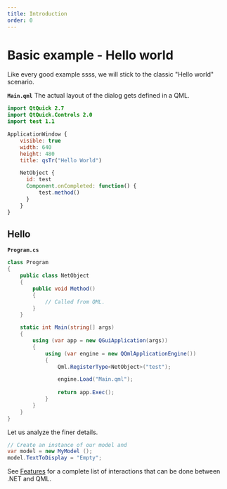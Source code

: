 ```yaml
---
title: Introduction
order: 0
---
```

# Basic example - Hello world

Like every good example  ssss, we will stick to the classic "Hello world" scenario.

**```Main.qml```**
The actual layout of the dialog gets defined in a QML.

```qml
import QtQuick 2.7
import QtQuick.Controls 2.0
import test 1.1

ApplicationWindow {
    visible: true
    width: 640
    height: 480
    title: qsTr("Hello World")

    NetObject {
      id: test
      Component.onCompleted: function() {
          test.method()
      }
    }
}
```

## Hello

**```Program.cs```**
```csharp
class Program
{
    public class NetObject
    {
        public void Method()
        {
            // Called from QML.
        }
    }

    static int Main(string[] args)
    {
        using (var app = new QGuiApplication(args))
        {
            using (var engine = new QQmlApplicationEngine())
            {
                Qml.RegisterType<NetObject>("test");

                engine.Load("Main.qml");
                
                return app.Exec();
            }
        }
    }
}
```

Let us analyze the finer details.

```csharp
// Create an instance of our model and 
var model = new MyModel ();
model.TextToDisplay = "Empty";
```


See [Features](/features) for a complete list of interactions that can be done between .NET and QML.